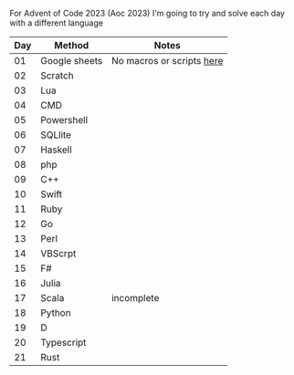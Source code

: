 For Advent of Code 2023 (Aoc 2023) I'm going to try and solve each day with a different language

| Day | Method | Notes |
| -------- | ------- | ------- |
| 01  | Google sheets | No macros or scripts [here](https://docs.google.com/spreadsheets/d/1hVpdPpHFQpHOOXrn07YNOe3mo9AyXxWZEmp06OBeaPs/edit?usp=sharing) |
| 02  | Scratch |  |
| 03  | Lua |  |
| 04  | CMD |  |
| 05  | Powershell |  |
| 06  | SQLlite |  |
| 07  | Haskell |  |
| 08  | php |  |
| 09  | C++ |  |
| 10  | Swift |  |
| 11  | Ruby |  |
| 12  | Go |  |
| 13  | Perl |  |
| 14  | VBScrpt |  |
| 15  | F# |  |
| 16  | Julia |  |
| 17  | Scala | incomplete |
| 18  | Python |  |
| 19  | D |  |
| 20  | Typescript |  |
| 21  | Rust |  |